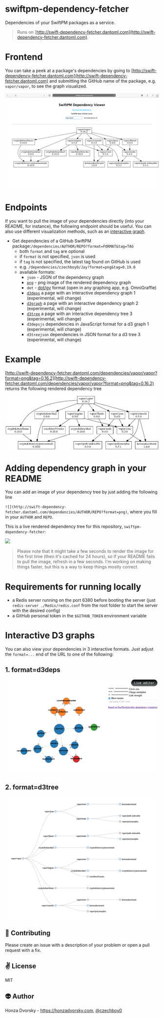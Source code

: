 # swiftpm-dependency-fetcher
Dependencies of your SwiftPM packages as a service.

> Runs on [http://swift-dependency-fetcher.dantoml.com](http://swift-dependency-fetcher.dantoml.com).

# Frontend

You can take a peek at a package's dependencies by going to [http://swift-dependency-fetcher.dantoml.com](http://swift-dependency-fetcher.dantoml.com) and submitting the GitHub name of the package, e.g. `vapor/vapor`, to see the graph visualized.

![](Meta/web.png)

# Endpoints

If you want to pull the image of your dependencies directly (into your README, for instance), the following endpoint should be useful. You can also use different visualization methods, such as an [interactive graph](http://swift-dependency-fetcher.dantoml.com/dependencies/vapor/vapor?format=d3deps).

- Get dependencies of a GitHub SwiftPM package:`/dependencies/AUTHOR/REPO?format=FORMAT&tag=TAG`
	- both `format` and `tag` are optional
	- if `format` is not specified, `json` is used
	- if `tag` is not specified, the latest tag found on GitHub is used
	- e.g. `/dependencies/czechboy0/Jay?format=png&tag=0.19.0`
	- available formats:
		- `json` - JSON of the dependency graph
		- [`png`](#adding-dependency-graph-in-your-readme) - png image of the rendered dependency graph
		- `dot` - [dot/gv](https://en.wikipedia.org/wiki/DOT_(graph_description_language)) format (open in any graphing app, e.g. OmniGraffle)
		- [`d3deps`](#1-formatd3deps) a page with an interactive dependency graph 1 (experimental, will change)
		- [`d3graph`](#2-formatd3graph) a page with an interactive dependency graph 2 (experimental, will change)
		- [`d3tree`](#3-formatd3tree) a page with an interactive dependency tree 3 (experimental, will change)
		- `d3depsjs` dependencies in JavaScript format for a d3 graph 1 (experimental, will change)
		- `d3treejson` dependencies in JSON format for a d3 tree 3 (experimental, will change)

# Example

[http://swift-dependency-fetcher.dantoml.com/dependencies/vapor/vapor?format=png&tag=0.16.2](http://swift-dependency-fetcher.dantoml.com/dependencies/vapor/vapor?format=png&tag=0.16.2) returns the following rendered dependency tree

![](Meta/vapor.png)

# Adding dependency graph in your README

You can add an image of your dependency tree by just adding the following line

`![](http://swift-dependency-fetcher.dantoml.com/dependencies/AUTHOR/REPO?format=png)`, where you fill in your `AUTHOR` and `REPO`. 

This is a live rendered dependency tree for this repository, `swiftpm-dependency-fetcher`:

![](http://swift-dependency-fetcher.dantoml.com/dependencies/czechboy0/swiftpm-dependency-fetcher?format=png)

> Please note that it might take a few seconds to render the image for the first time (then it's cached for 24 hours), so if your README fails to pull the image, refresh in a few seconds. I'm working on making things faster, but this is a way to keep things mostly correct.

# Requirements for running locally

- a Redis server running on the port 6380 before booting the server (just `redis-server ./Redis/redis.conf` from the root folder to start the server with the desired config)
- a GitHub personal token in the `$GITHUB_TOKEN` environment variable

# Interactive D3 graphs

You can also view your dependencies in 3 interactive formats. Just adjust the `format=...` end of the URL to one of the following:

## 1. format=d3deps

![](Meta/d3-deps.png)

## 2. format=d3tree

![](Meta/d3-tree.png)

:gift_heart: Contributing
------------
Please create an issue with a description of your problem or open a pull request with a fix.

:v: License
-------
MIT

:alien: Author
------
Honza Dvorsky - https://honzadvorsky.com, [@czechboy0](https://twitter.com/czechboy0)

